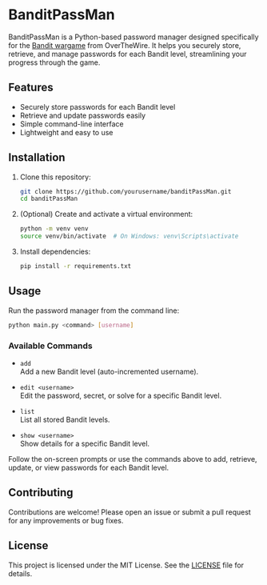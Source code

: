 # BanditPassMan

BanditPassMan is a Python-based password manager designed specifically for the [Bandit wargame](https://overthewire.org/wargames/bandit/bandit0.html) from OverTheWire. It helps you securely store, retrieve, and manage passwords for each Bandit level, streamlining your progress through the game.

## Features

- Securely store passwords for each Bandit level
- Retrieve and update passwords easily
- Simple command-line interface
- Lightweight and easy to use

## Installation

1. Clone this repository:
    ```bash
    git clone https://github.com/yourusername/banditPassMan.git
    cd banditPassMan
    ```

2. (Optional) Create and activate a virtual environment:
    ```bash
    python -m venv venv
    source venv/bin/activate  # On Windows: venv\Scripts\activate
    ```

3. Install dependencies:
    ```bash
    pip install -r requirements.txt
    ```

## Usage

Run the password manager from the command line:

```bash
python main.py <command> [username]
```

### Available Commands

- `add`  
  Add a new Bandit level (auto-incremented username).

- `edit <username>`  
  Edit the password, secret, or solve for a specific Bandit level.

- `list`  
  List all stored Bandit levels.

- `show <username>`  
  Show details for a specific Bandit level.

Follow the on-screen prompts or use the commands above to add, retrieve, update, or view passwords for each Bandit level.

## Contributing

Contributions are welcome! Please open an issue or submit a pull request for any improvements or bug fixes.

## License

This project is licensed under the MIT License. See the [LICENSE](LICENSE) file for details.

